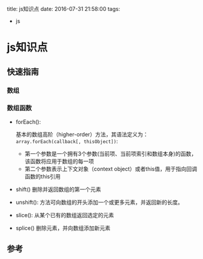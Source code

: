 title: js知识点
date: 2016-07-31 21:58:00
tags:
- js

# js知识点

## 快速指南

### 数组

### 数组函数

* forEach(): 

	基本的数组高阶（higher-order）方法，其语法定义为： `array.forEach(callback[, thisObject])`: 
	* 第一个参数是一个拥有3个参数(当前项、当前项索引和数组本身)的函数，该函数将应用于数组的每一项
	* 第二个参数表示上下文对象（context object）或者this值，用于指向回调函数的this引用
	
* shift()	删除并返回数组的第一个元素
* unshift(): 方法可向数组的开头添加一个或更多元素，并返回新的长度。
* slice(): 从某个已有的数组返回选定的元素
* splice()	删除元素，并向数组添加新元素

## 参考



